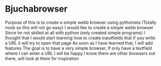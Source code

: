 # Bjuchabrowser
Purpose of this is to create a simple webb browser using pythonista (Totally noob so this will not go easy)
I would like to create a simple webb browser 
Since Im not skilled at all with python (only created simple programs) I thought that I would start learning how to create
inputfields that if you write a URL it will try to open that page
As soon as I have learned that, I will add features
The goal is to have a very simple browser, If only have a textfield where I can enter a URL I will be happy
I know there are other browsers out there, will look at them for inspiration
